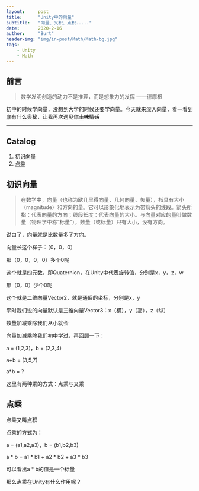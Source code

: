 ```yaml
---
layout:     post
title:      "Unity中的向量"
subtitle:   "向量、叉积、点积....."
date:       2020-2-16
author:     "Burt"
header-img: "img/in-post/Math/Math-bg.jpg"
tags:
    - Unity
    - Math
---
```




## 前言

> 数学发明创造的动力不是推理，而是想象力的发挥	——德摩根



初中的时候学向量，没想到大学的时候还要学向量。今天就来深入向量，看一看到底有什么奥秘，让我再次遇见你~~土味情话~~



---

## Catalog

1. [初识向量](#初识向量)
2. [点乘](#点乘)



## 初识向量

>在数学中，向量（也称为欧几里得向量、几何向量、矢量），指具有大小（magnitude）和方向的量。它可以形象化地表示为带箭头的线段。箭头所指：代表向量的方向；线段长度：代表向量的大小。与向量对应的量叫做数量（物理学中称“标量”），数量（或标量）只有大小，没有方向。

说白了，向量就是比数量多了方向。

向量长这个样子：（0，0，0）

那（0，0，0，0）多个0呢

这个就是四元数，即Quaternion，在Unity中代表旋转值，分别是x，y，z，w

那（0，0）少个0呢

这个就是二维向量Vector2，就是通俗的坐标，分别是x，y

平时我们说的向量默认是三维向量Vector3：x（横），y（高），z（纵）

数量加减乘除我们从小就会

向量加减乘除我们初中学过，再回顾一下：

a = (1,2,3)，b = (2,3,4)

a+b = (3,5,7)

a*b = ?

这里有两种乘的方式：点乘与叉乘





## 点乘

点乘又叫点积

点乘的方式为：

a = (a1,a2,a3)，b = (b1,b2,b3)

a * b = a1 * b1 + a2 * b2 + a3 * b3

可以看出a * b的值是一个标量

那么点乘在Unity有什么作用呢？


